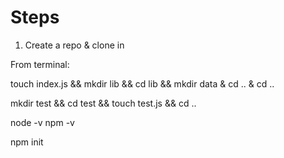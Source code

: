# Steps

1. Create a repo & clone in

From terminal:

touch index.js && mkdir lib && cd lib && mkdir data & cd .. & cd ..

mkdir test && cd test && touch test.js && cd ..

node -v
npm -v

npm init


